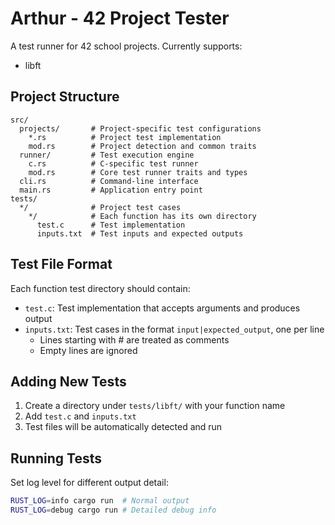 # Arthur - 42 Project Tester

A test runner for 42 school projects. Currently supports:

- libft

## Project Structure

```
src/
  projects/       # Project-specific test configurations
    *.rs          # Project test implementation
    mod.rs        # Project detection and common traits
  runner/         # Test execution engine
    c.rs          # C-specific test runner
    mod.rs        # Core test runner traits and types
  cli.rs          # Command-line interface
  main.rs         # Application entry point
tests/
  */              # Project test cases
    */            # Each function has its own directory
      test.c      # Test implementation
      inputs.txt  # Test inputs and expected outputs
```

## Test File Format

Each function test directory should contain:

- `test.c`: Test implementation that accepts arguments and produces output
- `inputs.txt`: Test cases in the format `input|expected_output`, one per line
    - Lines starting with # are treated as comments
    - Empty lines are ignored

## Adding New Tests

1. Create a directory under `tests/libft/` with your function name
2. Add `test.c` and `inputs.txt`
3. Test files will be automatically detected and run

## Running Tests

Set log level for different output detail:

```bash
RUST_LOG=info cargo run  # Normal output
RUST_LOG=debug cargo run # Detailed debug info
```